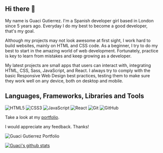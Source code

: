 ## Hi there 👋

My name is Guaci Gutierrez. I'm a Spanish developer girl based in London since 5 years ago. Everyday I do my best to become a good developer, that's my goal.

Although my projects may not look awesome at first sight, I work hard to build websites, mainly on HTML and CSS code. As a beginner, I try to do my best to start in the amazing world of web development. Fortunately, practice is key to learn from mistakes and keep growing as a developer.

My latest projects are small apps that users can interact with, integrating HTML, CSS, Sass, JavaScript, and React. I always try to comply with the basic Responsive Web Design best practices, testing them to make sure they work well on any device, both on desktop and mobile.


## Languages, Frameworks, Libraries and Tools

![HTML5](https://img.shields.io/badge/-HTML5-E34F26?style=flat-square&logo=html5&logoColor=white)
![CSS3](https://img.shields.io/badge/-CSS3-1572B6?style=flat-square&logo=css3)
![JavaScript](https://img.shields.io/badge/-JavaScript-black?style=flat-square&logo=javascript)
![React](https://img.shields.io/badge/-React-black?style=flat-square&logo=react)
![Git](https://img.shields.io/badge/-Git-black?style=flat-square&logo=git)
![GitHub](https://img.shields.io/badge/-GitHub-181717?style=flat-square&logo=github)


Take a look at my [portfolio](https://guacig.github.io/). 

I would appreciate any feedback. Thanks!


![Guaci Gutierrez Portfolio](https://res.cloudinary.com/drpcjt13x/image/upload/v1603218354/Proyectos/Personal%20Portfolio%20Webpage/Guaci_Gutierrez_Front-End_Developer_oo2orr.png "Guaci Gutierrez Portfolio")

[![Guaci's github stats](https://github-readme-stats.vercel.app/api?username=GuaciG&theme=radical&show_icons=true)](https://github.com/GuaciG/github-readme-stats)

<!--
**GuaciG/GuaciG** is a ✨ _special_ ✨ repository because its `README.md` (this file) appears on your GitHub profile.

Here are some ideas to get you started:

- 🔭 I’m currently working on ...
- 🌱 I’m currently learning ...
- 👯 I’m looking to collaborate on ...
- 🤔 I’m looking for help with ...
- 💬 Ask me about ...
- 📫 How to reach me: ...
- 😄 Pronouns: ...
- ⚡ Fun fact: ...
-->
